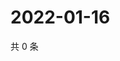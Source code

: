 # 2022-01-16

共 0 条

<!-- BEGIN WEIBO -->
<!-- 最后更新时间 Sun Jan 16 2022 03:12:14 GMT+0800 (China Standard Time) -->

<!-- END WEIBO -->
